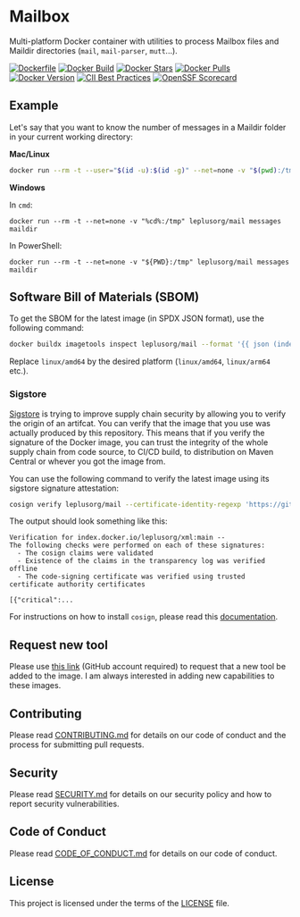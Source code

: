 # Mailbox

Multi-platform Docker container with utilities to process Mailbox files and Maildir directories (`mail`, `mail-parser`, `mutt`...).

[![Dockerfile](https://img.shields.io/badge/GitHub-Dockerfile-blue)](mail/Dockerfile)
[![Docker Build](https://github.com/leplusorg/docker-mail/workflows/Docker/badge.svg)](https://github.com/leplusorg/docker-mail/actions?query=workflow:"Docker")
[![Docker Stars](https://img.shields.io/docker/stars/leplusorg/mail)](https://hub.docker.com/r/leplusorg/mail)
[![Docker Pulls](https://img.shields.io/docker/pulls/leplusorg/mail)](https://hub.docker.com/r/leplusorg/mail)
[![Docker Version](https://img.shields.io/docker/v/leplusorg/mail?sort=semver)](https://hub.docker.com/r/leplusorg/mail)
[![CII Best Practices](https://bestpractices.coreinfrastructure.org/projects/10081/badge)](https://bestpractices.coreinfrastructure.org/projects/11219)
[![OpenSSF Scorecard](https://api.securityscorecards.dev/projects/github.com/leplusorg/docker-mail/badge)](https://securityscorecards.dev/viewer/?uri=github.com/leplusorg/docker-mail)

## Example

Let's say that you want to know the number of messages in a Maildir folder in your current working directory:

**Mac/Linux**

```bash
docker run --rm -t --user="$(id -u):$(id -g)" --net=none -v "$(pwd):/tmp" leplusorg/mail messages maildir
```

**Windows**

In `cmd`:

```batch
docker run --rm -t --net=none -v "%cd%:/tmp" leplusorg/mail messages maildir
```

In PowerShell:

```pwsh
docker run --rm -t --net=none -v "${PWD}:/tmp" leplusorg/mail messages maildir
```

## Software Bill of Materials (SBOM)

To get the SBOM for the latest image (in SPDX JSON format), use the
following command:

```bash
docker buildx imagetools inspect leplusorg/mail --format '{{ json (index .SBOM "linux/amd64").SPDX }}'
```

Replace `linux/amd64` by the desired platform (`linux/amd64`, `linux/arm64` etc.).

### Sigstore

[Sigstore](https://docs.sigstore.dev) is trying to improve supply
chain security by allowing you to verify the origin of an
artifcat. You can verify that the image that you use was actually
produced by this repository. This means that if you verify the
signature of the Docker image, you can trust the integrity of the
whole supply chain from code source, to CI/CD build, to distribution
on Maven Central or whever you got the image from.

You can use the following command to verify the latest image using its
sigstore signature attestation:

```bash
cosign verify leplusorg/mail --certificate-identity-regexp 'https://github\.com/leplusorg/docker-mail/\.github/workflows/.+' --certificate-oidc-issuer 'https://token.actions.githubusercontent.com'
```

The output should look something like this:

```text
Verification for index.docker.io/leplusorg/xml:main --
The following checks were performed on each of these signatures:
  - The cosign claims were validated
  - Existence of the claims in the transparency log was verified offline
  - The code-signing certificate was verified using trusted certificate authority certificates

[{"critical":...
```

For instructions on how to install `cosign`, please read this [documentation](https://docs.sigstore.dev/cosign/system_config/installation/).

## Request new tool

Please use [this link](https://github.com/leplusorg/docker-mail/issues/new?assignees=thomasleplus&labels=enhancement&template=feature_request.md&title=%5BFEAT%5D) (GitHub account required) to request that a new tool be added to the image. I am always interested in adding new capabilities to these images.

## Contributing

Please read [CONTRIBUTING.md](CONTRIBUTING.md) for details on our code of conduct and the process for submitting pull requests.

## Security

Please read [SECURITY.md](SECURITY.md) for details on our security policy and how to report security vulnerabilities.

## Code of Conduct

Please read [CODE_OF_CONDUCT.md](CODE_OF_CONDUCT.md) for details on our code of conduct.

## License

This project is licensed under the terms of the [LICENSE](LICENSE) file.
